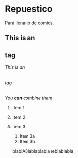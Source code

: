 # Repuestico
Para llenarlo de comida.
## This is an <h2> tag
###### This is an <h6> tag

_You **can** combine them_

1. Item 1
1. Item 2
1. Item 3
   1. Item 3a
   1. Item 3b
   
   blablABlablablabla
reblablabla
